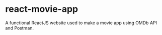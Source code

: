 # react-movie-app
A functional ReactJS website used to make a movie app using OMDb API and Postman.
